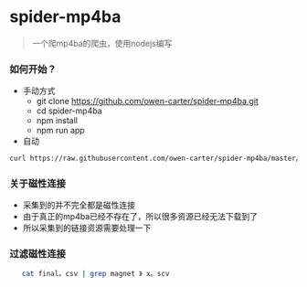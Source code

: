 # spider-mp4ba
> 一个爬mp4ba的爬虫，使用nodejs编写

### 如何开始？
- 手动方式
	- git clone https://github.com/owen-carter/spider-mp4ba.git
	- cd spider-mp4ba
	- npm install
	- npm run app
- 自动
```sh
curl https://raw.githubusercontent.com/owen-carter/spider-mp4ba/master/start.sh | bash
```


### 关于磁性连接
- 采集到的并不完全都是磁性连接
- 由于真正的mp4ba已经不存在了，所以很多资源已经无法下载到了
- 所以采集到的链接资源需要处理一下


### 过滤磁性连接
```sh
   cat final。csv | grep magnet 》 x。scv
```




